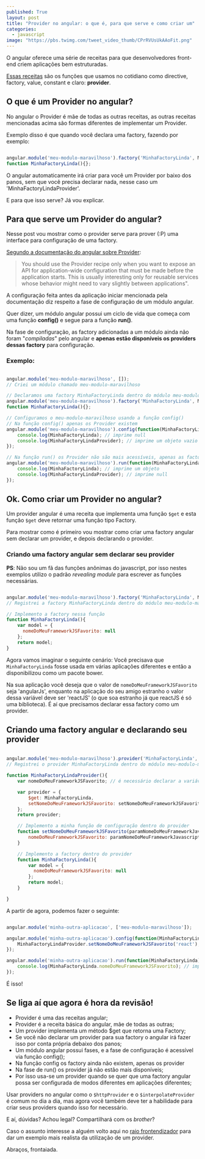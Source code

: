 ```yaml
---
published: True
layout: post
title: "Provider no angular: o que é, para que serve e como criar um"
categories: 
  - javascript
image: "https://pbs.twimg.com/tweet_video_thumb/CPrRVUsUkAAoFit.png"
---
```


O angular oferece uma série de receitas para que desenvolvedores front-end criem aplicações bem estruturadas.

[Essas receitas](https://docs.angularjs.org/guide/providers) são os funções que usamos no cotidiano como directive, factory, value, constant e claro: **provider**.

## O que é um Provider no angular?

No angular o Provider é mãe de todas as outras receitas, as outras receitas mencionadas acima são formas diferentes de implementar um Provider.

Exemplo disso é que quando você declara uma factory, fazendo por exemplo:


```javascript

angular.module('meu-modulo-maravilhoso').factory('MinhaFactoryLinda', MinhaFactoryLinda);
function MinhaFactoryLinda(){};

```

O angular automaticamente irá criar para você um Provider por baixo dos panos, sem que você precisa declarar nada, nesse caso um 'MinhaFactoryLindaProvider'.

E para que isso serve? Já vou explicar.

## Para que serve um Provider do angular?

Nesse post vou mostrar como o provider serve para prover (:P) uma interface para configuração de uma factory.

[Segundo a documentação do angular sobre Provider](https://docs.angularjs.org/guide/providers):
    
<blockquote>
You should use the Provider recipe only when you want to expose an API for application-wide configuration that must be made before the application starts. This is usually interesting only for reusable services whose behavior might need to vary slightly between applications".
</blockquote>

A configuração feita antes da aplicação iniciar mencionada pela documentação diz respeito a fase de configuração de um módulo angular.

Quer dizer, um módulo angular possui um ciclo de vida que começa com uma função **config()** e segue para a função **run()**.

Na fase de configuração, as factory adicionadas a um módulo ainda não foram "*compiladas*" pelo angular e **apenas estão disponíveis os providers dessas factory** para configuração.

### Exemplo:

```javascript

angular.module('meu-modulo-maravilhoso', []);
// Criei um módulo chamado meu-modulo-maravilhoso

// Declaramos uma factory MinhaFactoryLinda dentro do módulo meu-modulo-maravilhoso
angular.module('meu-modulo-maravilhoso').factory('MinhaFactoryLinda', MinhaFactoryLinda);
function MinhaFactoryLinda(){};

// Configuramos o meu-modulo-maravilhoso usando a função config()
// Na função config() apenas os Provider existem
angular.module('meu-modulo-maravilhoso').config(function(MinhaFactoryLindaProvider){
    console.log(MinhaFactoryLinda); // imprime null
    console.log(MinhaFactoryLindaProvider); // imprime um objeto vazio  
});

// Na função run() os Provider não são mais acessíveis, apenas as factory
angular.module('meu-modulo-maravilhoso').run(function(MinhaFactoryLinda){
    console.log(MinhaFactoryLinda); // imprime um objeto
    console.log(MinhaFactoryLindaProvider); // imprime null
});

```

## Ok. Como criar um Provider no angular?

Um provider angular é uma receita que implementa uma função ```$get``` e esta função ```$get``` deve retornar uma função tipo Factory. 

Para mostrar como é primeiro vou mostrar como criar uma factory angular sem declarar um provider, e depois declarando o provider.

### Criando uma factory angular sem declarar seu provider

**PS**: Não sou um fã das funções anônimas do javascript, por isso nestes exemplos utilizo o padrão *revealing module* para escrever as funções necessárias.

```javascript

angular.module('meu-modulo-maravilhoso').factory('MinhaFactoryLinda', MinhaFactoryLinda);
// Registrei a factory MinhaFactoryLinda dentro do módulo meu-modulo-maravilhoso

// Implemento a factory nessa função
function MinhaFactoryLinda(){
    var model = {
      nomeDoMeuFrameworkJSFavorito: null
    };
    return model;
}

```


Agora vamos imaginar o seguinte cenário: Você precisava que ```MinhaFactoryLinda``` fosse usada em várias aplicações diferentes e então a disponibilizou como um pacote bower.

Na sua aplicação você deseja que o valor de ```nomeDoMeuFrameworkJSFavorito``` seja 'angularJs', enquanto na aplicação do seu amigo estranho o valor dessa variável deve ser 'reactJS' (o que soa estranho já que reactJS é só uma biblioteca). É aí que precisamos declarar essa factory como um provider.

## Criando uma factory angular e declarando seu provider

```javascript

angular.module('meu-modulo-maravilhoso').provider('MinhaFactoryLinda', MinhaFactoryLindaProvider);
// Registrei o provider MinhaFactoryLinda dentro do módulo meu-modulo-maravilhoso

function MinhaFactoryLindaProvider(){
    var nomeDoMeuFrameworkJSFavorito; // é necessário declarar a variável que queremos acessar dentro da factory dentro do provider para que ela seja acessível via closure

    var provider = {
        $get: MinhaFactoryLinda,
        setNomeDoMeuFrameworkJSFavorito: setNomeDoMeuFrameworkJSFavorito
    };
    return provider;

    // Implemento a minha função de configuração dentro do provider
    function setNomeDoMeuFrameworkJSFavorito(paramNomeDoMeuFrameworkJavascriptFavorito){
        nomeDoMeuFrameworkJSFavorito: paramNomeDoMeuFrameworkJavascriptFavorito;
    }

    // Implemento a factory dentro do provider
    function MinhaFactoryLinda(){
        var model = {
          nomeDoMeuFrameworkJSFavorito: null
        };
        return model;
    }

}

```


A partir de agora, podemos fazer o seguinte:

```javascript

angular.module('minha-outra-aplicacao', ['meu-modulo-maravilhoso']);

angular.module('minha-outra-aplicacao').config(function(MinhaFactoryLindaProvider){
    MinhaFactoryLindaProvider.setNomeDoMeuFrameworkJSFavorito('react');
});

angular.module('minha-outra-aplicacao').run(function(MinhaFactoryLinda){
    console.log(MinhaFactoryLinda.nomeDoMeuFrameworkJSFavorito); // imprime 'react'
});

```


É isso!


## Se liga aí que agora é hora da revisão!

* Provider é uma das receitas angular;
* Provider é a receita básica do angular, mãe de todas as outras;
* Um provider implementa um método $get que retorna uma Factory;
* Se você não declarar um provider para sua factory o angular irá fazer isso por conta própria debaixo dos panos;
* Um módulo angular possui fases, e a fase de configuração é acessível via função config();
* Na função config os factory ainda não existem, apenas os provider
* Na fase de run() os provider já não estão mais disponíveis;
* Por isso usa-se um provider quando se quer que uma factory angular possa ser configurada de modos diferentes em aplicações diferentes;

Usar providers no angular como o ```$httpProvider``` e o ```$interpolateProvider``` é comum no dia a dia, mas agora você também deve ter a habilidade para criar seus providers quando isso for necessário.

E aí, dúvidas? Achou legal? Compartilhará com os *brother*? 

Caso o assunto interesse a alguém volto aqui no [raio frontendizador](http://jotateles.com.br) para dar um exemplo mais realista da utilização de um provider.

Abraços, frontaiada.